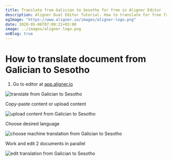 ```yaml
---
title: Translate from Galician to Sesotho for free in Aligner Editor
description: Aligner Dual Editor Tutorial. How to translate for free from Galician to Sesotho. Aligner is multilingual document management platform. 
ogImage: "https://www.aligner.io/images/aligner-logo.png"
date: 2020-05-06T07:09:21+03:00
image: ../images/aligner-logo.png
onBlog: true
---
```


# How to translate document from Galician to Sesotho

1. Go to editor at [app.aligner.io](https://app.aligner.io "Aligner App web page")

![translate from Galician to Sesotho](../aligner-blank-editor.png "translate from Galician to Sesotho")

Copy-paste content or upload content

![upload content from Galician to Sesotho](../aligner-uploaded-document.png "upload content from Galician to Sesotho")

Choose desired language

![choose machine translation from Galician to Sesotho](../aligner-language-dropdown.png "choose machine translation from Galician to Sesotho")

Work and edit 2 documents in parallel

![edit translation from Galician to Sesotho](../aligner-double-sitded-editor.png "edit translation from Galician to Sesotho")

